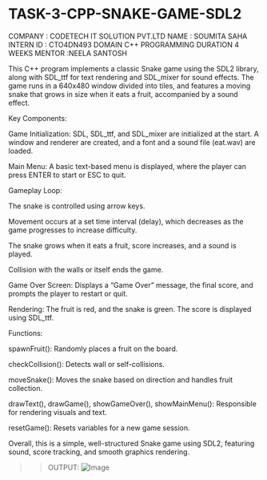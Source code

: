 # TASK-3-CPP-SNAKE-GAME-SDL2
COMPANY : CODETECH IT SOLUTION PVT.LTD
NAME : SOUMITA SAHA 
INTERN ID : CTO4DN493
DOMAIN C++ PROGRAMMING 
DURATION 4 WEEKS
MENTOR :NEELA SANTOSH

This C++ program implements a classic Snake game using the SDL2 library, along with SDL_ttf for text rendering and SDL_mixer for sound effects. The game runs in a 640x480 window divided into tiles, and features a moving snake that grows in size when it eats a fruit, accompanied by a sound effect.

Key Components:

Game Initialization: SDL, SDL_ttf, and SDL_mixer are initialized at the start. A window and renderer are created, and a font and a sound file (eat.wav) are loaded.

Main Menu: A basic text-based menu is displayed, where the player can press ENTER to start or ESC to quit.

Gameplay Loop:

The snake is controlled using arrow keys.

Movement occurs at a set time interval (delay), which decreases as the game progresses to increase difficulty.

The snake grows when it eats a fruit, score increases, and a sound is played.

Collision with the walls or itself ends the game.


Game Over Screen: Displays a “Game Over” message, the final score, and prompts the player to restart or quit.

Rendering: The fruit is red, and the snake is green. The score is displayed using SDL_ttf.


Functions:

spawnFruit(): Randomly places a fruit on the board.

checkCollision(): Detects wall or self-collisions.

moveSnake(): Moves the snake based on direction and handles fruit collection.

drawText(), drawGame(), showGameOver(), showMainMenu(): Responsible for rendering visuals and text.

resetGame(): Resets variables for a new game session.


Overall, this is a simple, well-structured Snake game using SDL2, featuring sound, score tracking, and smooth graphics rendering.


>>OUTPUT:
![Image](https://github.com/user-attachments/assets/0b196e4a-b279-4339-bdfe-bbb5eef24eb1)

